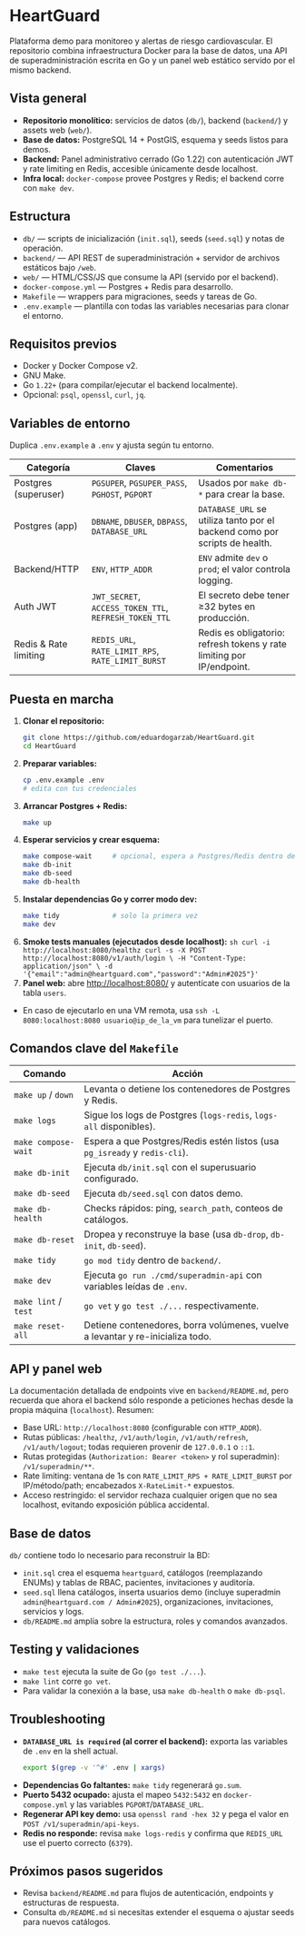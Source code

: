# HeartGuard

Plataforma demo para monitoreo y alertas de riesgo cardiovascular. El repositorio combina infraestructura Docker para la base de datos, una API de superadministración escrita en Go y un panel web estático servido por el mismo backend.

## Vista general

-   **Repositorio monolítico:** servicios de datos (`db/`), backend (`backend/`) y assets web (`web/`).
-   **Base de datos:** PostgreSQL 14 + PostGIS, esquema y seeds listos para demos.
-   **Backend:** Panel administrativo cerrado (Go 1.22) con autenticación JWT y rate limiting en Redis, accesible únicamente desde localhost.
-   **Infra local:** `docker-compose` provee Postgres y Redis; el backend corre con `make dev`.

## Estructura

-   `db/` — scripts de inicialización (`init.sql`), seeds (`seed.sql`) y notas de operación.
-   `backend/` — API REST de superadministración + servidor de archivos estáticos bajo `/web`.
-   `web/` — HTML/CSS/JS que consume la API (servido por el backend).
-   `docker-compose.yml` — Postgres + Redis para desarrollo.
-   `Makefile` — wrappers para migraciones, seeds y tareas de Go.
-   `.env.example` — plantilla con todas las variables necesarias para clonar el entorno.

## Requisitos previos

-   Docker y Docker Compose v2.
-   GNU Make.
-   Go `1.22+` (para compilar/ejecutar el backend localmente).
-   Opcional: `psql`, `openssl`, `curl`, `jq`.

## Variables de entorno

Duplica `.env.example` a `.env` y ajusta según tu entorno.

| Categoría             | Claves                                                | Comentarios                                                                |
| --------------------- | ----------------------------------------------------- | -------------------------------------------------------------------------- |
| Postgres (superuser)  | `PGSUPER`, `PGSUPER_PASS`, `PGHOST`, `PGPORT`         | Usados por `make db-*` para crear la base.                                 |
| Postgres (app)        | `DBNAME`, `DBUSER`, `DBPASS`, `DATABASE_URL`          | `DATABASE_URL` se utiliza tanto por el backend como por scripts de health. |
| Backend/HTTP          | `ENV`, `HTTP_ADDR`                                    | `ENV` admite `dev` o `prod`; el valor controla logging.                    |
| Auth JWT              | `JWT_SECRET`, `ACCESS_TOKEN_TTL`, `REFRESH_TOKEN_TTL` | El secreto debe tener ≥32 bytes en producción.                             |
| Redis & Rate limiting | `REDIS_URL`, `RATE_LIMIT_RPS`, `RATE_LIMIT_BURST`     | Redis es obligatorio: refresh tokens y rate limiting por IP/endpoint.      |

## Puesta en marcha

1. **Clonar el repositorio:**
    ```sh
    git clone https://github.com/eduardogarzab/HeartGuard.git
    cd HeartGuard
    ```
2. **Preparar variables:**
    ```sh
    cp .env.example .env
    # edita con tus credenciales
    ```
3. **Arrancar Postgres + Redis:**
    ```sh
    make up
    ```
4. **Esperar servicios y crear esquema:**
    ```sh
    make compose-wait     # opcional, espera a Postgres/Redis dentro de Docker
    make db-init
    make db-seed
    make db-health
    ```
5. **Instalar dependencias Go y correr modo dev:**
    ```sh
    make tidy             # solo la primera vez
    make dev
    ```
6. **Smoke tests manuales (ejecutados desde localhost):**
   `sh
 curl -i http://localhost:8080/healthz
 curl -s -X POST http://localhost:8080/v1/auth/login \
     -H "Content-Type: application/json" \
     -d '{"email":"admin@heartguard.com","password":"Admin#2025"}'
 `
7. **Panel web:** abre <http://localhost:8080/> y autentícate con usuarios de la tabla `users`.

* En caso de ejecutarlo en una VM remota, usa `ssh -L 8080:localhost:8080 usuario@ip_de_la_vm` para tunelizar el puerto.

## Comandos clave del `Makefile`

| Comando              | Acción                                                                         |
| -------------------- | ------------------------------------------------------------------------------ |
| `make up` / `down`   | Levanta o detiene los contenedores de Postgres y Redis.                        |
| `make logs`          | Sigue los logs de Postgres (`logs-redis`, `logs-all` disponibles).             |
| `make compose-wait`  | Espera a que Postgres/Redis estén listos (usa `pg_isready` y `redis-cli`).     |
| `make db-init`       | Ejecuta `db/init.sql` con el superusuario configurado.                         |
| `make db-seed`       | Ejecuta `db/seed.sql` con datos demo.                                          |
| `make db-health`     | Checks rápidos: ping, `search_path`, conteos de catálogos.                     |
| `make db-reset`      | Dropea y reconstruye la base (usa `db-drop`, `db-init`, `db-seed`).            |
| `make tidy`          | `go mod tidy` dentro de `backend/`.                                            |
| `make dev`           | Ejecuta `go run ./cmd/superadmin-api` con variables leídas de `.env`.          |
| `make lint` / `test` | `go vet` y `go test ./...` respectivamente.                                    |
| `make reset-all`     | Detiene contenedores, borra volúmenes, vuelve a levantar y re-inicializa todo. |

## API y panel web

La documentación detallada de endpoints vive en `backend/README.md`, pero recuerda que ahora el backend sólo responde a peticiones hechas desde la propia máquina (`localhost`). Resumen:

-   Base URL: `http://localhost:8080` (configurable con `HTTP_ADDR`).
-   Rutas públicas: `/healthz`, `/v1/auth/login`, `/v1/auth/refresh`, `/v1/auth/logout`; todas requieren provenir de `127.0.0.1` o `::1`.
-   Rutas protegidas (`Authorization: Bearer <token>` y rol superadmin): `/v1/superadmin/**`.
-   Rate limiting: ventana de 1s con `RATE_LIMIT_RPS + RATE_LIMIT_BURST` por IP/método/path; encabezados `X-RateLimit-*` expuestos.
-   Acceso restringido: el servidor rechaza cualquier origen que no sea localhost, evitando exposición pública accidental.

## Base de datos

`db/` contiene todo lo necesario para reconstruir la BD:

-   `init.sql` crea el esquema `heartguard`, catálogos (reemplazando ENUMs) y tablas de RBAC, pacientes, invitaciones y auditoría.
-   `seed.sql` llena catálogos, inserta usuarios demo (incluye superadmin `admin@heartguard.com / Admin#2025`), organizaciones, invitaciones, servicios y logs.
-   `db/README.md` amplía sobre la estructura, roles y comandos avanzados.

## Testing y validaciones

-   `make test` ejecuta la suite de Go (`go test ./...`).
-   `make lint` corre `go vet`.
-   Para validar la conexión a la base, usa `make db-health` o `make db-psql`.

## Troubleshooting

-   **`DATABASE_URL is required` (al correr el backend):** exporta las variables de `.env` en la shell actual.
    ```sh
    export $(grep -v '^#' .env | xargs)
    ```
-   **Dependencias Go faltantes:** `make tidy` regenerará `go.sum`.
-   **Puerto 5432 ocupado:** ajusta el mapeo `5432:5432` en `docker-compose.yml` y las variables `PGPORT`/`DATABASE_URL`.
-   **Regenerar API key demo:** usa `openssl rand -hex 32` y pega el valor en `POST /v1/superadmin/api-keys`.
-   **Redis no responde:** revisa `make logs-redis` y confirma que `REDIS_URL` use el puerto correcto (`6379`).

## Próximos pasos sugeridos

-   Revisa `backend/README.md` para flujos de autenticación, endpoints y estructuras de respuesta.
-   Consulta `db/README.md` si necesitas extender el esquema o ajustar seeds para nuevos catálogos.
